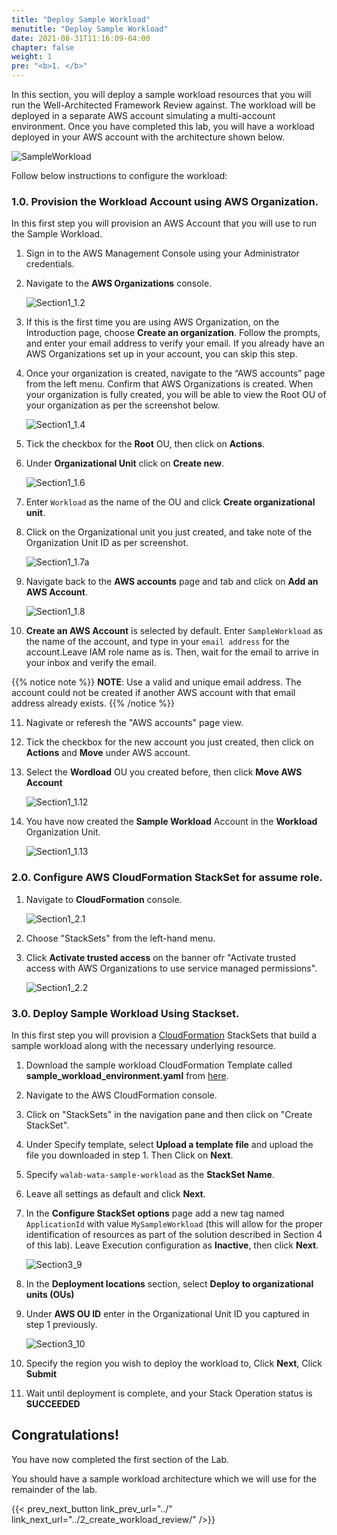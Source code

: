 ```yaml
---
title: "Deploy Sample Workload"
menutitle: "Deploy Sample Workload"
date: 2021-08-31T11:16:09-04:00
chapter: false
weight: 1
pre: "<b>1. </b>"
---
```



In this section, you will deploy a sample workload resources that you will run the Well-Architected Framework Review against.
The workload will be deployed in a separate AWS account simulating a multi-account environment. Once you have completed this lab, you will have a workload deployed in your AWS account with the architecture shown below.

![SampleWorkload](/watool/200_Accelerating_Well_Architected_Framework_Reviews_using_integrated_AWS_Trusted_Advisor_insights/Images/section1_sample_workload_architecture_before.png)


Follow below instructions to configure the workload:

### 1.0. Provision the Workload Account using AWS Organization.

In this first step you will provision an AWS Account that you will use to run the Sample Workload.

1. Sign in to the AWS Management Console using your Administrator credentials.
2. Navigate to the **AWS Organizations** console.

    ![Section1_1.2](/watool/200_Accelerating_Well_Architected_Framework_Reviews_using_integrated_AWS_Trusted_Advisor_insights/Images/section1_1.2.png)

3. If this is the first time you are using AWS Organization, on the Introduction page, choose **Create an organization**. 
   Follow the prompts, and enter your email address to verify your email. 
   If you already have an AWS Organizations set up in your account, you can skip this step.

4. Once your organization is created, navigate to the “AWS accounts” page from the left menu. Confirm that AWS Organizations is created. When your organization is fully created, you will be able to view the Root OU of your organization as per the screenshot below.

    ![Section1_1.4](/watool/200_Accelerating_Well_Architected_Framework_Reviews_using_integrated_AWS_Trusted_Advisor_insights/Images/section1_1.4.png)

5. Tick the checkbox for the **Root** OU, then click on **Actions**.
6. Under **Organizational Unit** click on **Create new**.

    ![Section1_1.6](/watool/200_Accelerating_Well_Architected_Framework_Reviews_using_integrated_AWS_Trusted_Advisor_insights/Images/section1_1.6.png)

7. Enter `Workload` as the name of the OU and click **Create organizational unit**.

8. Click on the Organizational unit you just created, and take note of the Organization Unit ID as per screenshot.

    ![Section1_1.7a](/watool/200_Accelerating_Well_Architected_Framework_Reviews_using_integrated_AWS_Trusted_Advisor_insights/Images/section1_1.7a.png)

9. Navigate back to the **AWS accounts** page and  tab and click on **Add an AWS Account**.

    ![Section1_1.8](/watool/200_Accelerating_Well_Architected_Framework_Reviews_using_integrated_AWS_Trusted_Advisor_insights/Images/section1_1.8.png)

10. **Create an AWS Account** is selected by default. Enter `SampleWorkload` as the name of the account, and type in your `email address` for the account.Leave IAM role name as is.
   Then, wait for the email to arrive in your inbox and verify the email.

{{% notice note %}}
**NOTE**: Use a valid and unique email address. The account could not be created if another AWS account with that email address already exists.
{{% /notice %}}

11. Nagivate or referesh the "AWS accounts" page view.
12. Tick the checkbox for the new account you just created, then click on **Actions** and **Move** under AWS account.
13. Select the **Wordload** OU you created before, then click **Move AWS Account**

    ![Section1_1.12](/watool/200_Accelerating_Well_Architected_Framework_Reviews_using_integrated_AWS_Trusted_Advisor_insights/Images/section1_1.12.png)

14. You have now created the **Sample Workload** Account in the **Workload** Organization Unit.

    ![Section1_1.13](/watool/200_Accelerating_Well_Architected_Framework_Reviews_using_integrated_AWS_Trusted_Advisor_insights/Images/section1_1.13.png)


### 2.0. Configure AWS CloudFormation StackSet for assume role.

1.  Navigate to **CloudFormation** console.
    
    ![Section1_2.1](/watool/200_Accelerating_Well_Architected_Framework_Reviews_using_integrated_AWS_Trusted_Advisor_insights/Images/section1_2.1.png)

2.  Choose "StackSets" from the left-hand menu.

3.  Click **Activate trusted access** on the banner ofr "Activate trusted access with AWS Organizations to use service managed permissions".

    ![Section1_2.2](/watool/200_Accelerating_Well_Architected_Framework_Reviews_using_integrated_AWS_Trusted_Advisor_insights/Images/section1_2.2.png)

### 3.0. Deploy Sample Workload Using Stackset.

In this first step you will provision a [CloudFormation](https://aws.amazon.com/cloudformation/) StackSets that build a sample workload along with the necessary underlying resource. 

1. Download the sample workload CloudFormation Template called **sample_workload_environment.yaml** from [here](https://raw.githubusercontent.com/sssalim-aws/aws-well-architected-labs/L200_WAFR_Acceleration/static/watool/200_Accelerating_Well_Architected_Framework_Reviews_using_integrated_AWS_Trusted_Advisor_insights/Code/sample_workload_environment.yaml).

2. Navigate to the AWS CloudFormation console.

3. Click on "StackSets" in the navigation pane and then click on "Create StackSet".

4. Under Specify template, select **Upload a template file** and upload the file you downloaded in step 1. Then Click on **Next**.

5. Specify `walab-wata-sample-workload` as the **StackSet Name**.

6. Leave all settings as default and click **Next**.

7. In the **Configure StackSet options** page add a new tag named ``ApplicationId`` with value ``MySampleWorkload`` (this will allow for the proper identification of resources as part of the solution described in Section 4 of this lab). Leave Execution configuration as **Inactive**, then click **Next**.

    ![Section3_9](/watool/200_Accelerating_Well_Architected_Framework_Reviews_using_integrated_AWS_Trusted_Advisor_insights/Images/section3_9.png)

8. In the **Deployment locations** section, select **Deploy to organizational units (OUs)** 

9. Under **AWS OU ID** enter in the Organizational Unit ID you captured in step 1 previously.

    ![Section3_10](/watool/200_Accelerating_Well_Architected_Framework_Reviews_using_integrated_AWS_Trusted_Advisor_insights/Images/section3_10.png)

10. Specify the region you wish to deploy the workload to, Click **Next**, Click **Submit**

11. Wait until deployment is complete, and your Stack Operation status is **SUCCEEDED**



## Congratulations! 

You have now completed the first section of the Lab.

You should have a sample workload architecture which we will use for the remainder of the lab.

{{< prev_next_button link_prev_url="../" link_next_url="../2_create_workload_review/" />}}
